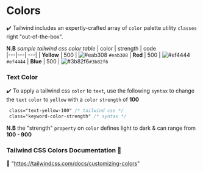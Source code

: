 # Colors

:heavy_check_mark: Tailwind includes an expertly-crafted array of ```color``` palette utility ```classes``` right "out-of-the-box".

**N.B** _sample tailwind css color table_
| color  |  strength | code  
|---|---| ---| 
| **Yellow** | 500   | ![#eab308](https://via.placeholder.com/15/eab308/000000?text=+) ```#eab308``` 
| **Red**  | 500  |  ![#ef4444](https://via.placeholder.com/15/ef4444/000000?text=+) ```#ef4444``` 
| **Blue**  | 500  |  ![#3b82f6](https://via.placeholder.com/15/3b82f6/000000?text=+)```#3b82f6```
 
### Text Color
:heavy_check_mark: To apply a tailwind css ```color``` to ```text```, use the following ```syntax``` to change the ```text``` ```color``` to ```yellow``` with a ```color``` ```strength``` of **100**
```css
 class="text-yellow-100" /* tailwind css */
 class="keyword-color-strength" /* syntax */
```
**N.B** the "strength" ```property``` on ```color``` defines light to dark & can range from **100 - 900**

### Tailwind CSS Colors Documentation :page_facing_up:
:link: "https://tailwindcss.com/docs/customizing-colors"



